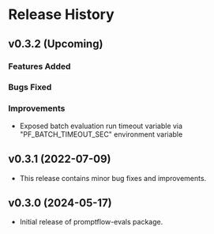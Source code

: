 # Release History

## v0.3.2 (Upcoming)

### Features Added

### Bugs Fixed

### Improvements
- Exposed batch evaluation run timeout variable via "PF_BATCH_TIMEOUT_SEC" environment variable

## v0.3.1 (2022-07-09)
- This release contains minor bug fixes and improvements.

## v0.3.0 (2024-05-17)
- Initial release of promptflow-evals package.
